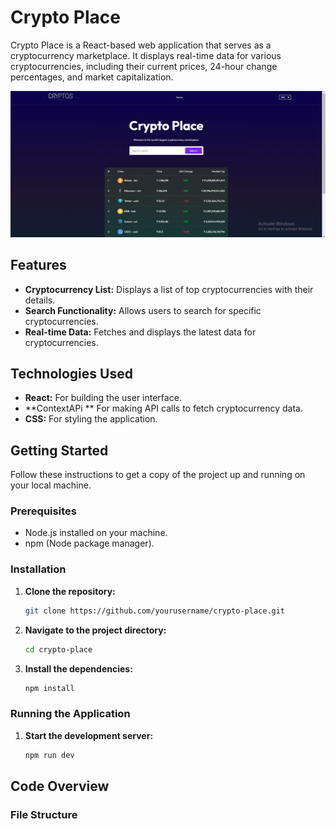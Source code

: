 # Crypto Place

Crypto Place is a React-based web application that serves as a cryptocurrency marketplace. It displays real-time data for various cryptocurrencies, including their current prices, 24-hour change percentages, and market capitalization.

![Crypto Place Screenshot](crypto.png)

## Features

- **Cryptocurrency List:** Displays a list of top cryptocurrencies with their details.
- **Search Functionality:** Allows users to search for specific cryptocurrencies.
- **Real-time Data:** Fetches and displays the latest data for cryptocurrencies.

## Technologies Used

- **React:** For building the user interface.
- **ContextAPi ** For making API calls to fetch cryptocurrency data.
- **CSS:** For styling the application.

## Getting Started

Follow these instructions to get a copy of the project up and running on your local machine.

### Prerequisites

- Node.js installed on your machine.
- npm (Node package manager).

### Installation

1. **Clone the repository:**

    ```bash
    git clone https://github.com/yourusername/crypto-place.git
    ```

2. **Navigate to the project directory:**

    ```bash
    cd crypto-place
    ```

3. **Install the dependencies:**

    ```bash
    npm install
    ```

### Running the Application

1. **Start the development server:**

    ```bash
    npm run dev
    ```



## Code Overview

### File Structure




